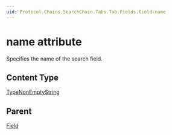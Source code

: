 ```yaml
---
uid: Protocol.Chains.SearchChain.Tabs.Tab.Fields.Field-name
---
```


# name attribute

Specifies the name of the search field.

## Content Type

[TypeNonEmptyString](xref:Protocol-TypeNonEmptyString)

## Parent

[Field](xref:Protocol.Chains.SearchChain.Tabs.Tab.Fields.Field)
